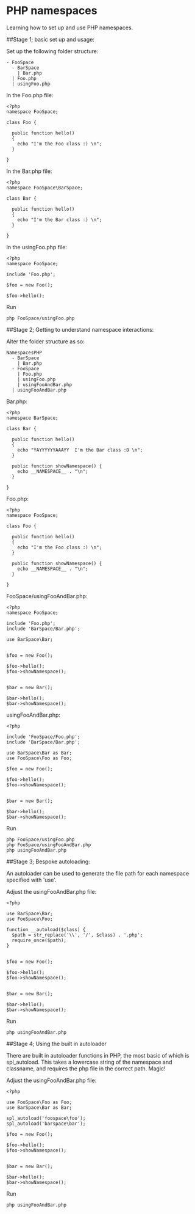 # PHP namespaces

Learning how to set up and use PHP namespaces.

##Stage 1; basic set up and usage:

Set up the following folder structure:

```
- FooSpace
  - BarSpace
    | Bar.php
  | Foo.php
  | usingFoo.php
```

In the Foo.php file:  
```
<?php
namespace FooSpace;

class Foo {

  public function hello()
  {
    echo "I'm the Foo class :) \n";
  }

}
```

In the Bar.php file:
```
<?php
namespace FooSpace\BarSpace;

class Bar {

  public function hello()
  {
    echo "I'm the Bar class :) \n";
  }

}
```

In the usingFoo.php file:
```
<?php
namespace FooSpace;

include 'Foo.php';

$foo = new Foo();

$foo->hello();

```

Run
```
php FooSpace/usingFoo.php
```

##Stage 2; Getting to understand namespace interactions:

Alter the folder structure as so:
```
NamespacesPHP
  - BarSpace
    | Bar.php
  - FooSpace
    | Foo.php
    | usingFoo.php
    | usingFooAndBar.php
  | usingFooAndBar.php    
```

Bar.php:
```
<?php
namespace BarSpace;

class Bar {

  public function hello()
  {
    echo "YAYYYYYYAAAYY  I'm the Bar class :D \n";
  }

  public function showNamespace() {
    echo __NAMESPACE__ . "\n";
  }

}
```

Foo.php:
```
<?php
namespace FooSpace;

class Foo {

  public function hello()
  {
    echo "I'm the Foo class :) \n";
  }

  public function showNamespace() {
    echo __NAMESPACE__ . "\n";
  }

}
```

FooSpace/usingFooAndBar.php:
```
<?php
namespace FooSpace;

include 'Foo.php';
include 'BarSpace/Bar.php';

use BarSpace\Bar;


$foo = new Foo();

$foo->hello();
$foo->showNamespace();


$bar = new Bar();

$bar->hello();
$bar->showNamespace();
```

usingFooAndBar.php:
```
<?php

include 'FooSpace/Foo.php';
include 'BarSpace/Bar.php';

use BarSpace\Bar as Bar;
use FooSpace\Foo as Foo;

$foo = new Foo();

$foo->hello();
$foo->showNamespace();


$bar = new Bar();

$bar->hello();
$bar->showNamespace();
```

Run
```
php FooSpace/usingFoo.php
php FooSpace/usingFooAndBar.php
php usingFooAndBar.php
```

##Stage 3; Bespoke autoloading:

An autoloader can be used to generate the file path for each namespace specified with 'use'.

Adjust the usingFooAndBar.php file:
```
<?php

use BarSpace\Bar;
use FooSpace\Foo;

function __autoload($class) {
  $path = str_replace('\\', '/', $class) . '.php';
  require_once($path);
}


$foo = new Foo();

$foo->hello();
$foo->showNamespace();


$bar = new Bar();

$bar->hello();
$bar->showNamespace();
```

Run
```
php usingFooAndBar.php
```

##Stage 4; Using the built in autoloader

There are built in autoloader functions in PHP, the most basic of which is spl_autoload. This takes a lowercase string of the namespace and classname, and requires the php file in the correct path. Magic!

Adjust the usingFooAndBar.php file:
```
<?php

use FooSpace\Foo as Foo;
use BarSpace\Bar as Bar;

spl_autoload('foospace\foo');
spl_autoload('barspace\bar');

$foo = new Foo();

$foo->hello();
$foo->showNamespace();


$bar = new Bar();

$bar->hello();
$bar->showNamespace();
```

Run
```
php usingFooAndBar.php
```

